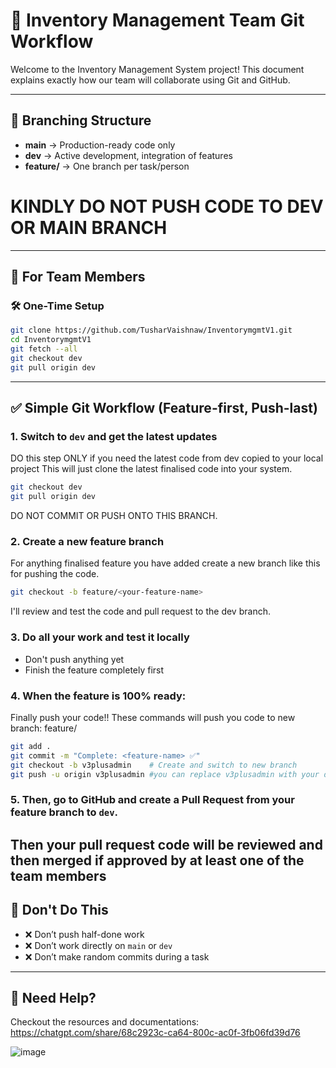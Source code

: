 # 👥 Inventory Management Team Git Workflow

Welcome to the Inventory Management System project!
This document explains exactly how our team will collaborate using Git and GitHub.

---

## 📌 Branching Structure

* **main** → Production-ready code only
* **dev** → Active development, integration of features
* **feature/<your-feature-name>** → One branch per task/person
# KINDLY DO NOT PUSH CODE TO DEV OR MAIN BRANCH
---

## 👥 For Team Members

### 🛠️ One-Time Setup

```bash
git clone https://github.com/TusharVaishnaw/InventorymgmtV1.git
cd InventorymgmtV1
git fetch --all
git checkout dev
git pull origin dev
```

---

## ✅ Simple Git Workflow (Feature-first, Push-last)

### 1. Switch to `dev` and get the latest updates
DO this step ONLY if you need the latest code from dev copied to your local project
This will just clone the latest finalised code into your system.
```bash
git checkout dev
git pull origin dev
```
DO NOT COMMIT OR PUSH ONTO THIS BRANCH.

### 2. Create a new feature branch
For anything finalised feature you have added create a new branch like this for pushing the code.
```bash
git checkout -b feature/<your-feature-name>
```
I'll review and test the code and pull request to the dev branch.

### 3. Do all your work and test it **locally**

* Don't push anything yet
* Finish the feature completely first

### 4. When the feature is 100% ready:
Finally push your code!!
These commands will push you code to new branch: feature/<your-feature-name> 

```bash
git add .
git commit -m "Complete: <feature-name> ✅"
git checkout -b v3plusadmin    # Create and switch to new branch
git push -u origin v3plusadmin #you can replace v3plusadmin with your desired branch name 
```
### 5. Then, go to GitHub and **create a Pull Request from your feature branch to `dev`**.
Then your pull request code will be reviewed and then merged if approved by at least one of the team members
---

## 🚫 Don't Do This

* ❌ Don’t push half-done work
* ❌ Don’t work directly on `main` or `dev`
* ❌ Don’t make random commits during a task

---

## 🧠 Need Help?

Checkout the resources and documentations: https://chatgpt.com/share/68c2923c-ca64-800c-ac0f-3fb06fd39d76

![image](https://github.com/user-attachments/assets/ab9d3919-69de-4177-af33-40f453d9e005)







